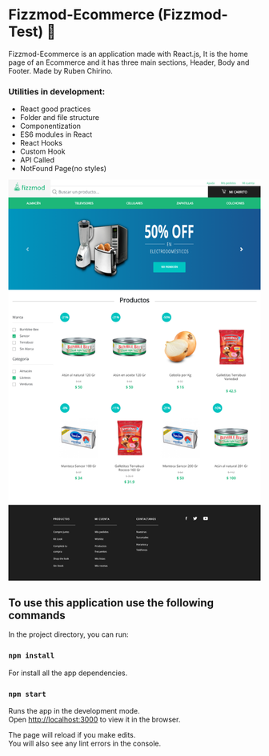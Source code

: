 # Fizzmod-Ecommerce (Fizzmod-Test) 💚

Fizzmod-Ecommerce is an application made with React.js, It is the home page of an Ecommerce and it has three main sections, Header, Body and Footer. 
Made by Ruben Chirino.

### Utilities in development:

- React good practices
- Folder and file structure
- Componentization
- ES6 modules in React
- React Hooks
- Custom Hook
- API Called
- NotFound Page(no styles)

![](public/images/test/screenshot.png)

## To use this application use the following commands

In the project directory, you can run:

### `npm install`

For install all the app dependencies.

### `npm start`

Runs the app in the development mode.<br />
Open [http://localhost:3000](http://localhost:3000) to view it in the browser.

The page will reload if you make edits.<br />
You will also see any lint errors in the console.
